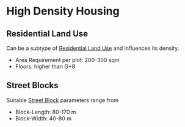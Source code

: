# High Density Housing

## Residential Land Use
Can be a subtype of [Residential Land Use]() and influences its density.

* Area Requirement per plot: 200-300 sqm
* Floors: higher than G+8

## Street Blocks
Suitable [Street Block]() parameters range from

* Block-Length: 80-170 m
* Block-Width: 40-80 m
